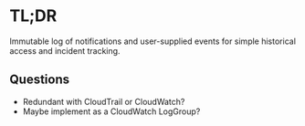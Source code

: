 # TL;DR

Immutable log of notifications and user-supplied events for simple historical access and incident tracking.

## Questions

* Redundant with CloudTrail or CloudWatch?
* Maybe implement as a CloudWatch LogGroup?


